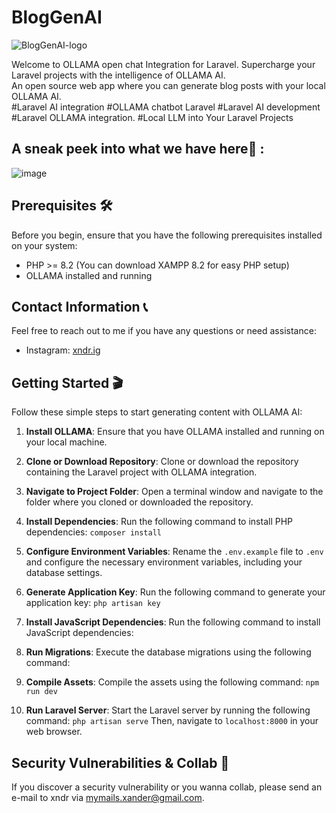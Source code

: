 # BlogGenAI
![BlogGenAI-logo](https://github.com/xndrgit/xndr-BlogGenAI/assets/115892862/ae0d6e8e-547b-46bc-850c-bc573f4cdfc7)

Welcome to OLLAMA open chat Integration for Laravel. Supercharge your Laravel projects with the intelligence of OLLAMA AI.
<br>
An open source web app where you can generate blog posts with your local OLLAMA AI.
<br>
#Laravel AI integration #OLLAMA chatbot Laravel #Laravel AI development #Laravel OLLAMA integration. #Local LLM into Your Laravel Projects




## A sneak peek into what we have here🙈 :
![image](https://github.com/xndrgit/xndr-BlogGenAI/assets/115892862/98cad6fa-bced-4016-99e9-1339dec747cb)

## Prerequisites 🛠️

Before you begin, ensure that you have the following prerequisites installed on your system:

- PHP >= 8.2 (You can download XAMPP 8.2 for easy PHP setup)
- OLLAMA installed and running

## Contact Information 📞

Feel free to reach out to me if you have any questions or need assistance:

- Instagram: [xndr.ig](https://www.instagram.com/xndr.ig/)

## Getting Started 🎬

Follow these simple steps to start generating content with OLLAMA AI:

1. **Install OLLAMA**: Ensure that you have OLLAMA installed and running on your local machine.
   
2. **Clone or Download Repository**: Clone or download the repository containing the Laravel project with OLLAMA integration.

3. **Navigate to Project Folder**: Open a terminal window and navigate to the folder where you cloned or downloaded the repository.

4. **Install Dependencies**: Run the following command to install PHP dependencies: ```composer install```

5. **Configure Environment Variables**: Rename the `.env.example` file to `.env` and configure the necessary environment variables, including your database settings.

6. **Generate Application Key**: Run the following command to generate your application key: ```php artisan key```

7. **Install JavaScript Dependencies**: Run the following command to install JavaScript dependencies:

8. **Run Migrations**: Execute the database migrations using the following command:

9. **Compile Assets**: Compile the assets using the following command: ```npm run dev```

10. **Run Laravel Server**: Start the Laravel server by running the following command: ```php artisan serve```
Then, navigate to `localhost:8000` in your web browser.


## Security Vulnerabilities & Collab 💌
If you discover a security vulnerability or you wanna collab, please send an e-mail to xndr via [mymails.xander@gmail.com](mailto:mymails.xander@gmail.com).


    
   

